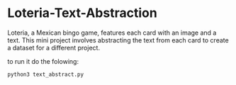 # Loteria-Text-Abstraction
Loteria, a Mexican bingo game, features each card with an image and a text. This mini project involves abstracting the text from each card to create a dataset for a different project.

to run it do the folowing:
```
python3 text_abstract.py
```
